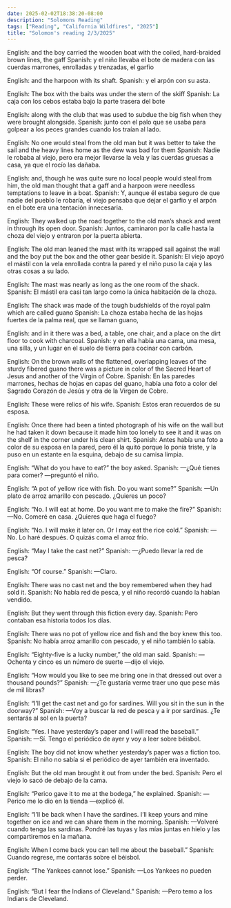 ```yaml
---
date: 2025-02-02T18:38:20-08:00
description: "Solomons Reading"
tags: ["Reading", "California Wildfires", "2025"]
title: "Solomon's reading 2/3/2025"
---
```


English: and the boy carried the wooden boat with the coiled, hard-braided brown lines, the gaff
Spanish: y el niño llevaba el bote de madera con las cuerdas marrones, enrolladas y trenzadas, el garfio

English: and the harpoon with its shaft.
Spanish: y el arpón con su asta.

English: The box with the baits was under the stern of the skiff
Spanish: La caja con los cebos estaba bajo la parte trasera del bote

English: along with the club that was used to subdue the big fish when they were brought alongside.
Spanish: junto con el palo que se usaba para golpear a los peces grandes cuando los traían al lado.

English: No one would steal from the old man but it was better to take the sail and the heavy lines home as the dew was bad for them
Spanish: Nadie le robaba al viejo, pero era mejor llevarse la vela y las cuerdas gruesas a casa, ya que el rocío las dañaba.

English: and, though he was quite sure no local people would steal from him, the old man thought that a gaff and a harpoon were needless temptations to leave in a boat.
Spanish: Y, aunque él estaba seguro de que nadie del pueblo le robaría, el viejo pensaba que dejar el garfio y el arpón en el bote era una tentación innecesaria.

English: They walked up the road together to the old man’s shack and went in through its open door.
Spanish: Juntos, caminaron por la calle hasta la choza del viejo y entraron por la puerta abierta.

English: The old man leaned the mast with its wrapped sail against the wall and the boy put the box and the other gear beside it.
Spanish: El viejo apoyó el mástil con la vela enrollada contra la pared y el niño puso la caja y las otras cosas a su lado.

English: The mast was nearly as long as the one room of the shack.
Spanish: El mástil era casi tan largo como la única habitación de la choza.

English: The shack was made of the tough budshields of the royal palm which are called guano
Spanish: La choza estaba hecha de las hojas fuertes de la palma real, que se llaman guano,

English: and in it there was a bed, a table, one chair, and a place on the dirt floor to cook with charcoal.
Spanish: y en ella había una cama, una mesa, una silla, y un lugar en el suelo de tierra para cocinar con carbón.

English: On the brown walls of the flattened, overlapping leaves of the sturdy fibered guano there was a picture in color of the Sacred Heart of Jesus and another of the Virgin of Cobre.
Spanish: En las paredes marrones, hechas de hojas en capas del guano, había una foto a color del Sagrado Corazón de Jesús y otra de la Virgen de Cobre.

English: These were relics of his wife.
Spanish: Estos eran recuerdos de su esposa.

English: Once there had been a tinted photograph of his wife on the wall but he had taken it down because it made him too lonely to see it and it was on the shelf in the corner under his clean shirt.
Spanish: Antes había una foto a color de su esposa en la pared, pero él la quitó porque lo ponía triste, y la puso en un estante en la esquina, debajo de su camisa limpia.

English: “What do you have to eat?” the boy asked.
Spanish: —¿Qué tienes para comer? —preguntó el niño.

English: “A pot of yellow rice with fish. Do you want some?”
Spanish: —Un plato de arroz amarillo con pescado. ¿Quieres un poco?

English: “No. I will eat at home. Do you want me to make the fire?”
Spanish: —No. Comeré en casa. ¿Quieres que haga el fuego?

English: “No. I will make it later on. Or I may eat the rice cold.”
Spanish: —No. Lo haré después. O quizás coma el arroz frío.

English: “May I take the cast net?”
Spanish: —¿Puedo llevar la red de pesca?

English: “Of course.”
Spanish: —Claro.

English: There was no cast net and the boy remembered when they had sold it.
Spanish: No había red de pesca, y el niño recordó cuando la habían vendido.

English: But they went through this fiction every day.
Spanish: Pero contaban esa historia todos los días.

English: There was no pot of yellow rice and fish and the boy knew this too.
Spanish: No había arroz amarillo con pescado, y el niño también lo sabía.

English: “Eighty-five is a lucky number,” the old man said.
Spanish: —Ochenta y cinco es un número de suerte —dijo el viejo.

English: “How would you like to see me bring one in that dressed out over a thousand pounds?”
Spanish: —¿Te gustaría verme traer uno que pese más de mil libras?

English: “I’ll get the cast net and go for sardines. Will you sit in the sun in the doorway?”
Spanish: —Voy a buscar la red de pesca y a ir por sardinas. ¿Te sentarás al sol en la puerta?

English: “Yes. I have yesterday’s paper and I will read the baseball.”
Spanish: —Sí. Tengo el periódico de ayer y voy a leer sobre béisbol.

English: The boy did not know whether yesterday’s paper was a fiction too.
Spanish: El niño no sabía si el periódico de ayer también era inventado.

English: But the old man brought it out from under the bed.
Spanish: Pero el viejo lo sacó de debajo de la cama.

English: “Perico gave it to me at the bodega,” he explained.
Spanish: —Perico me lo dio en la tienda —explicó él.

English: “I’ll be back when I have the sardines. I’ll keep yours and mine together on ice and we can share them in the morning.
Spanish: —Volveré cuando tenga las sardinas. Pondré las tuyas y las mías juntas en hielo y las compartiremos en la mañana.

English: When I come back you can tell me about the baseball.”
Spanish: Cuando regrese, me contarás sobre el béisbol.

English: “The Yankees cannot lose.”
Spanish: —Los Yankees no pueden perder.

English: “But I fear the Indians of Cleveland.”
Spanish: —Pero temo a los Indians de Cleveland.
